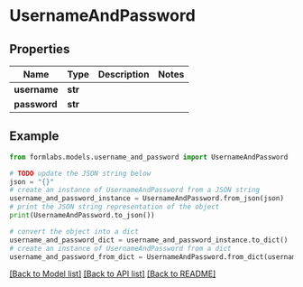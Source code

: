 # UsernameAndPassword


## Properties

Name | Type | Description | Notes
------------ | ------------- | ------------- | -------------
**username** | **str** |  | 
**password** | **str** |  | 

## Example

```python
from formlabs.models.username_and_password import UsernameAndPassword

# TODO update the JSON string below
json = "{}"
# create an instance of UsernameAndPassword from a JSON string
username_and_password_instance = UsernameAndPassword.from_json(json)
# print the JSON string representation of the object
print(UsernameAndPassword.to_json())

# convert the object into a dict
username_and_password_dict = username_and_password_instance.to_dict()
# create an instance of UsernameAndPassword from a dict
username_and_password_from_dict = UsernameAndPassword.from_dict(username_and_password_dict)
```
[[Back to Model list]](../README.md#documentation-for-models) [[Back to API list]](../README.md#documentation-for-api-endpoints) [[Back to README]](../README.md)



